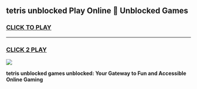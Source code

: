 
## tetris unblocked Play Online 👋 Unblocked Games
<h3>
<a href="https://premium.freeplayer.one?title=tetris_unblocked&ref=19F">CLICK TO PLAY</a></h3>
<hr>

<h3>
<a href="https://premium.freeplayer.one?title=tetris_unblocked&ref=19F">CLICK 2 PLAY</a>
  
</h3>

<a href="https://premium.freeplayer.one?title=tetris_unblocked&ref=19F"><img src="https://clearcache.store/games.png"></a>


**tetris unblocked games unblocked: Your Gateway to Fun and Accessible Online Gaming**
